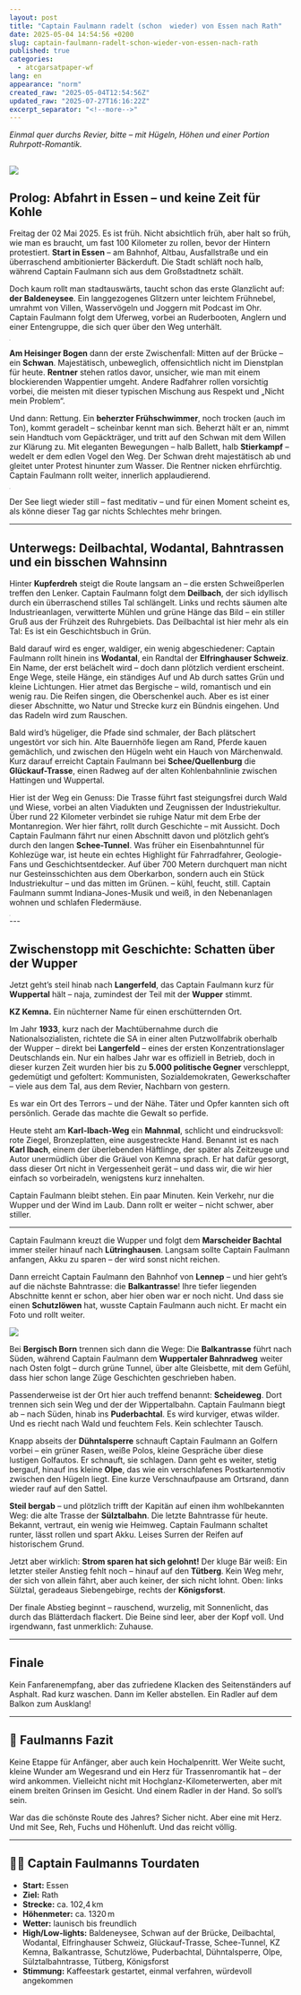 ```yaml
---
layout: post
title: "Captain Faulmann radelt (schon  wieder) von Essen nach Rath"
date: 2025-05-04 14:54:56 +0200
slug: captain-faulmann-radelt-schon-wieder-von-essen-nach-rath
published: true
categories:
  - atcgarsatpaper-wf
lang: en
appearance: "norm"
created_raw: "2025-05-04T12:54:56Z"
updated_raw: "2025-07-27T16:16:22Z"
excerpt_separator: "<!--more-->"
---
```

*Einmal quer durchs Revier, bitte – mit Hügeln, Höhen und einer Portion Ruhrpott-Romantik.*

![](https://pixelfed.social/storage/m/_v2/607467830790472239/208209554-471e9e/NXxGcj7KkDbH/DL5tNlNRsqWR0tpKOunBi3jRe1iWmMJtQLd4y3Wc.png)
---

## Prolog: Abfahrt in Essen – und keine Zeit für Kohle

Freitag der 02 Mai 2025. Es ist früh. Nicht absichtlich früh, aber halt so früh, wie man es braucht, um fast 100 Kilometer zu rollen, bevor der Hintern protestiert.
**Start in Essen** – am Bahnhof, Altbau, Ausfallstraße und ein überraschend ambitionierter Bäckerduft. Die Stadt schläft noch halb, während Captain Faulmann sich aus dem Großstadtnetz schält.

Doch kaum rollt man stadtauswärts, taucht schon das erste Glanzlicht auf: **der Baldeneysee**.
Ein langgezogenes Glitzern unter leichtem Frühnebel, umrahmt von Villen, Wasservögeln und Joggern mit Podcast im Ohr. Captain Faulmann folgt dem Uferweg, vorbei an Ruderbooten, Anglern und einer Entengruppe, die sich quer über den Weg unterhält.
<div class="wrapper">
    <div class="h_iframe">
        <iframe height="2" width="2"
src="https://www.komoot.com/de-de/tour/2211363023/embed?share_token=agVKaeq6LlIHyAdycZdKiU7giWYnQmp9vTNCQaqIk5z4iS4gak&profile=1" width="100%" height="700" frameborder="0" scrolling="no"></iframe>
    </div>
</div>

**Am Heisinger Bogen** dann der erste Zwischenfall:
Mitten auf der Brücke – ein **Schwan**. Majestätisch, unbeweglich, offensichtlich nicht im Dienstplan für heute. **Rentner** stehen ratlos davor, unsicher, wie man mit einem blockierenden Wappentier umgeht. Andere Radfahrer rollen vorsichtig vorbei, die meisten mit dieser typischen Mischung aus Respekt und „Nicht mein Problem“.

Und dann: Rettung.
Ein **beherzter Frühschwimmer**, noch trocken (auch im Ton), kommt geradelt – scheinbar kennt man sich. Beherzt hält er an, nimmt sein Handtuch vom Gepäckträger, und tritt auf den Schwan mit dem Willen zur Klärung zu.
Mit eleganten Bewegungen – halb Ballett, halb **Stierkampf** – wedelt er dem edlen Vogel den Weg. Der Schwan dreht majestätisch ab und gleitet unter Protest hinunter zum Wasser. Die Rentner nicken ehrfürchtig. Captain Faulmann rollt weiter, innerlich applaudierend.

<div class="wrapper">
    <div class="h_iframe">
        <iframe height="2" width="2" src="https://www.youtube.com/embed/0OmPKEMVm4k?si=okE1bWO_nOHB6aBF" title="YouTube video player" frameborder="0" allow="accelerometer; autoplay; clipboard-write; encrypted-media; gyroscope; picture-in-picture; web-share" referrerpolicy="strict-origin-when-cross-origin" allowfullscreen></iframe>
    </div>
</div>

Der See liegt wieder still – fast meditativ – und für einen Moment scheint es, als könne dieser Tag gar nichts Schlechtes mehr bringen.

---

## Unterwegs: Deilbachtal, Wodantal, Bahntrassen und ein bisschen Wahnsinn

Hinter **Kupferdreh** steigt die Route langsam an – die ersten Schweißperlen treffen den Lenker. Captain Faulmann folgt dem **Deilbach**, der sich idyllisch durch ein überraschend stilles Tal schlängelt. Links und rechts säumen alte Industrieanlagen, verwitterte Mühlen und grüne Hänge das Bild – ein stiller Gruß aus der Frühzeit des Ruhrgebiets. Das Deilbachtal ist hier mehr als ein Tal: Es ist ein Geschichtsbuch in Grün.

Bald darauf wird es enger, waldiger, ein wenig abgeschiedener: Captain Faulmann rollt hinein ins **Wodantal**, ein Randtal der **Elfringhauser Schweiz**. Ein Name, der erst belächelt wird – doch dann plötzlich verdient erscheint. Enge Wege, steile Hänge, ein ständiges Auf und Ab durch sattes Grün und kleine Lichtungen. Hier atmet das Bergische – wild, romantisch und ein wenig rau. Die Reifen singen, die Oberschenkel auch. Aber es ist einer dieser Abschnitte, wo Natur und Strecke kurz ein Bündnis eingehen. Und das Radeln wird zum Rauschen.

Bald wird’s hügeliger, die Pfade sind schmaler, der Bach plätschert ungestört vor sich hin. Alte Bauernhöfe liegen am Rand, Pferde kauen gemächlich, und zwischen den Hügeln weht ein Hauch von Märchenwald. Kurz darauf erreicht Captain Faulmann bei **Schee/Quellenburg** die **Glückauf-Trasse**, einen Radweg auf der alten Kohlenbahnlinie zwischen Hattingen und Wuppertal.

Hier ist der Weg ein Genuss: Die Trasse führt fast steigungsfrei durch Wald und Wiese, vorbei an alten Viadukten und Zeugnissen der Industriekultur. Über rund 22 Kilometer verbindet sie ruhige Natur mit dem Erbe der Montanregion. Wer hier fährt, rollt durch Geschichte – mit Aussicht. Doch Captain Faulmann fährt nur einen Abschnitt davon und plötzlich geht’s durch den langen **Schee-Tunnel**. Was früher ein Eisenbahntunnel für Kohlezüge war, ist heute ein echtes Highlight für Fahrradfahrer, Geologie-Fans und Geschichtsentdecker. Auf über 700 Metern durchquert man nicht nur Gesteinsschichten aus dem Oberkarbon, sondern auch ein Stück Industriekultur – und das mitten im Grünen. – kühl, feucht, still. Captain Faulmann summt Indiana-Jones-Musik und weiß, in den Nebenanlagen wohnen und schlafen Fledermäuse.
<div class="wrapper">
    <div class="h_iframe">
        <iframe height="2" width="2" src="https://www.youtube.com/embed/HCRbb3ModRY?si=h1C1EIN2Xk0p73lm" title="YouTube video player" frameborder="0" allow="accelerometer; autoplay; clipboard-write; encrypted-media; gyroscope; picture-in-picture; web-share" referrerpolicy="strict-origin-when-cross-origin" allowfullscreen></iframe>
    </div>
</div>
---

## Zwischenstopp mit Geschichte: Schatten über der Wupper

Jetzt geht’s steil hinab nach **Langerfeld**, das Captain Faulmann kurz für **Wuppertal** hält – naja, zumindest der Teil mit der **Wupper** stimmt.

**KZ Kemna.**
Ein nüchterner Name für einen erschütternden Ort.

Im Jahr **1933**, kurz nach der Machtübernahme durch die Nationalsozialisten, richtete die SA in einer alten Putzwollfabrik oberhalb der Wupper – direkt bei **Langerfeld** – eines der ersten Konzentrationslager Deutschlands ein. Nur ein halbes Jahr war es offiziell in Betrieb, doch in dieser kurzen Zeit wurden hier bis zu **5.000 politische Gegner** verschleppt, gedemütigt und gefoltert: Kommunisten, Sozialdemokraten, Gewerkschafter – viele aus dem Tal, aus dem Revier, Nachbarn von gestern.

Es war ein Ort des Terrors – und der Nähe.
Täter und Opfer kannten sich oft persönlich. Gerade das machte die Gewalt so perfide.

Heute steht am **Karl-Ibach-Weg** ein **Mahnmal**, schlicht und eindrucksvoll: rote Ziegel, Bronzeplatten, eine ausgestreckte Hand. Benannt ist es nach **Karl Ibach**, einem der überlebenden Häftlinge, der später als Zeitzeuge und Autor unermüdlich über die Gräuel von Kemna sprach. Er hat dafür gesorgt, dass dieser Ort nicht in Vergessenheit gerät – und dass wir, die wir hier einfach so vorbeiradeln, wenigstens kurz innehalten.

Captain Faulmann bleibt stehen.
Ein paar Minuten. Kein Verkehr, nur die Wupper und der Wind im Laub.
Dann rollt er weiter – nicht schwer, aber stiller.

---

Captain Faulmann kreuzt die Wupper und folgt dem **Marscheider Bachtal** immer steiler hinauf nach **Lütringhausen**. Langsam sollte Captain Faulmann anfangen, Akku zu sparen – der wird sonst nicht reichen.

Dann erreicht Captain Faulmann den Bahnhof von **Lennep** – und hier geht’s auf die nächste Bahntrasse: die **Balkantrasse**! Ihre tiefer liegenden Abschnitte kennt er schon, aber hier oben war er noch nicht. Und dass sie einen **Schutzlöwen** hat, wusste Captain Faulmann auch nicht. Er macht ein Foto und rollt weiter.

![](https://pixelfed.social/storage/m/_v2/607467830790472239/7a53dd069-05894d/9RfYXKY8U1bW/oHpikNrXMtjEQCgkGGoklU81uVBf7x4n9ShC5kxD.jpg)

Bei **Bergisch Born** trennen sich dann die Wege: Die **Balkantrasse** führt nach Süden, während Captain Faulmann dem **Wuppertaler Bahnradweg** weiter nach Osten folgt – durch grüne Tunnel, über alte Gleisbette, mit dem Gefühl, dass hier schon lange Züge Geschichten geschrieben haben.

Passenderweise ist der Ort hier auch treffend benannt: **Scheideweg**. Dort trennen sich sein Weg und der der Wippertalbahn. Captain Faulmann biegt ab – nach Süden, hinab ins **Puderbachtal**. Es wird kurviger, etwas wilder. Und es riecht nach Wald und feuchtem Fels. Kein schlechter Tausch.

Knapp abseits der **Dühntalsperre** schnauft Captain Faulmann an Golfern vorbei – ein grüner Rasen, weiße Polos, kleine Gespräche über diese lustigen Golfautos. Er schnauft, sie schlagen. Dann geht es weiter, stetig bergauf, hinauf ins kleine **Olpe**, das wie ein verschlafenes Postkartenmotiv zwischen den Hügeln liegt. Eine kurze Verschnaufpause am Ortsrand, dann wieder rauf auf den Sattel.

**Steil bergab** – und plötzlich trifft der Kapitän auf einen ihm wohlbekannten Weg: die alte Trasse der **Sülztalbahn**. Die letzte Bahntrasse für heute. Bekannt, vertraut, ein wenig wie Heimweg. Captain Faulmann schaltet runter, lässt rollen und spart Akku. Leises Surren der Reifen auf historischem Grund.

Jetzt aber wirklich: **Strom sparen hat sich gelohnt!** Der kluge Bär weiß: Ein letzter steiler Anstieg fehlt noch – hinauf auf den **Tütberg**. Kein Weg mehr, der sich von allein fährt, aber auch keiner, der sich nicht lohnt. Oben: links Sülztal, geradeaus Siebengebirge, rechts der **Königsforst**.

Der finale Abstieg beginnt – rauschend, wurzelig, mit Sonnenlicht, das durch das Blätterdach flackert. Die Beine sind leer, aber der Kopf voll. Und irgendwann, fast unmerklich: Zuhause.

---

## Finale

Kein Fanfarenempfang, aber das zufriedene Klacken des Seitenständers auf Asphalt. Rad kurz waschen. Dann im Keller abstellen. Ein Radler auf dem Balkon zum Ausklang!

---

## 🧭 Faulmanns Fazit

Keine Etappe für Anfänger, aber auch kein Hochalpenritt. Wer Weite sucht, kleine Wunder am Wegesrand und ein Herz für Trassenromantik hat – der wird ankommen. Vielleicht nicht mit Hochglanz-Kilometerwerten, aber mit einem breiten Grinsen im Gesicht. Und einem Radler in der Hand. So soll’s sein.

War das die schönste Route des Jahres? Sicher nicht. Aber eine mit Herz. Und mit See, Reh, Fuchs und Höhenluft.
Und das reicht völlig.

---

## 🚴‍♂️ Captain Faulmanns Tourdaten

* **Start:** Essen
* **Ziel:** Rath
* **Strecke:** ca. 102,4 km
* **Höhenmeter:** ca. 1320 m
* **Wetter:** launisch bis freundlich
* **High/Low-lights:** Baldeneysee, Schwan auf der Brücke, Deilbachtal, Wodantal, Elfringhauser Schweiz, Glückauf-Trasse, Schee-Tunnel, KZ Kemna, Balkantrasse, Schutzlöwe, Puderbachtal, Dühntalsperre, Olpe, Sülztalbahntrasse, Tütberg, Königsforst
* **Stimmung:** Kaffeestark gestartet, einmal verfahren, würdevoll angekommen


